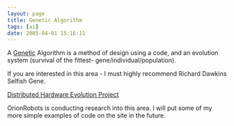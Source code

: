 ```yaml
---
layout: page
title: Genetic Algorithm
tags: [ai]
date: 2005-04-01 15:16:11
---
```

A [Genetic](/wiki/genetic.html "This word describes the system used by all known biological lifeforms to store sticky (permanent) or static data.") Algorithm is a method of design using a code, and an evolution system (survival of the fittest- gene/individual/population).

If you are interested in this area - I must highly recommend Richard Dawkins Selfish Gene.

[Distributed Hardware Evolution Project](http://www.dhep.ga/)

OrionRobots is conducting research into this area. I will put some of my more simple examples of code on the site in the future.

